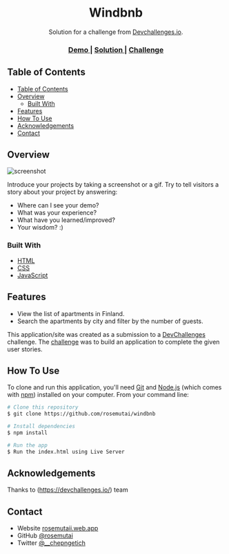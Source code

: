 <h1 align="center">Windbnb</h1>

<div align="center">
   Solution for a challenge from  <a href="http://devchallenges.io" target="_blank">Devchallenges.io</a>.
</div>

<div align="center">
  <h3>
    <a href="https://rosemutai.github.io/windbnb/">
      Demo
    </a>
    <span> | </span>
    <a href="https://github.com/rosemutai/windbnb">
      Solution
    </a>
    <span> | </span>
    <a href="https://devchallenges.io/challenges/3JFYedSOZqAxYuOCNmYD">
      Challenge
    </a>
  </h3>
</div>

<!-- TABLE OF CONTENTS -->

## Table of Contents

- [Table of Contents](#table-of-contents)
- [Overview](#overview)
  - [Built With](#built-with)
- [Features](#features)
- [How To Use](#how-to-use)
- [Acknowledgements](#acknowledgements)
- [Contact](#contact)

<!-- OVERVIEW -->

## Overview

![screenshot](./images/windbnb.png)

Introduce your projects by taking a screenshot or a gif. Try to tell visitors a story about your project by answering:

- Where can I see your demo?
- What was your experience?
- What have you learned/improved?
- Your wisdom? :)

### Built With

<!-- This section should list any major frameworks that you built your project using. Here are a few examples.-->

- [HTML](https://developer.mozilla.org/en-US/docs/Web/html)
- [CSS](https://developer.mozilla.org/en-US/docs/Web/css)
- [JavaScript](https://developer.mozilla.org/en-US/docs/Web/JavaScript)

## Features

- View the list of apartments in Finland.
- Search the apartments by city and filter by the number of guests.
<!-- List the features of your application or follow the template. Don't share the figma file here :) -->

This application/site was created as a submission to a [DevChallenges](https://devchallenges.io/challenges) challenge. The [challenge](https://devchallenges.io/challenges/3JFYedSOZqAxYuOCNmYD) was to build an application to complete the given user stories.

## How To Use

<!-- Example: -->

To clone and run this application, you'll need [Git](https://git-scm.com) and [Node.js](https://nodejs.org/en/download/) (which comes with [npm](http://npmjs.com)) installed on your computer. From your command line:

```bash
# Clone this repository
$ git clone https://github.com/rosemutai/windbnb

# Install dependencies
$ npm install

# Run the app
$ Run the index.html using Live Server
```

## Acknowledgements

<!-- This section should list any articles or add-ons/plugins that helps you to complete the project. This is optional but it will help you in the future. For example: -->
Thanks to (https://devchallenges.io/) team

## Contact

- Website [rosemutaii.web.app](https://rosemutaii.web.app/)
- GitHub [@rosemutai](https://github.com/your-rosemutai)
- Twitter [@__chepngetich](https://twitter.com/__chepngetich)
